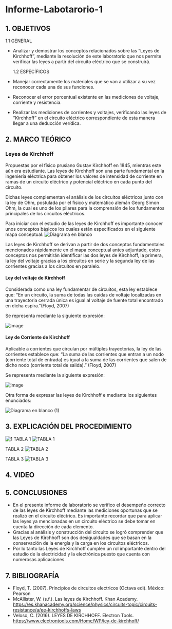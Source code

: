 # Informe-Labotarorio-1
## 1. OBJETIVOS

   1.1 GENERAL
* Analizar y demostrar los conceptos relacionados sobre las “Leyes de Kirchhoff”, mediante la resolución de este laboratorio que nos permite verificar las leyes a partir del circuito eléctrico  que se construirá.

   1.2 ESPECÍFICOS
   
* Manejar correctamente los materiales que se van a utilizar a su vez reconocer cada una de sus funciones.
* Reconocer el error porcentual existente en las mediciones de voltaje, corriente y resistencia.
* Realizar las mediciones de corrientes y voltajes, verificando las leyes de “Kirchhoff” en el circuito eléctrico correspondiente de esta manera llegar a una deducción verídica.

## 2. MARCO TEÓRICO

### Leyes de Kirchhoff

Propuestas por el físico prusiano Gustav Kirchhoff en 1845, mientras este aún era estudiante. Las leyes de Kirchhoff son una parte fundamental en la ingeniería eléctrica para obtener los valores de intensidad de corriente en ramas de un circuito eléctrico y potencial eléctrico en cada punto del circuito.

Dichas leyes complementan el análisis de los circuitos eléctricos junto con la ley de Ohm, postulada por el físico y matemático alemán Georg Simon Ohm, la cual es uno de los pilares para la comprensión de los fundamentos principales de los circuitos eléctricos.

Para iniciar con el estudio de las leyes de Kirchhoff es importante conocer unos conceptos básicos los cuales están especificados en el siguiente mapa conceptual:
![Diagrama en blanco](https://user-images.githubusercontent.com/93681159/141225662-1ced4af6-1e35-443a-b8c9-cc7edb19796c.jpeg)

Las leyes de Kirchhoff se derivan a partir de dos conceptos fundamentales mencionados rápidamente en el mapa conceptual antes adjuntado, estos conceptos nos permitirán identificar las dos leyes de Kirchhoff, la primera, la ley del voltaje gracias a los circuitos en serie y la segunda ley de las corrientes gracias a los circuitos en paralelo.

#### Ley del voltaje de Kirchhoff

Considerada como una ley fundamentar de circuitos, esta ley establece que: “En un circuito, la suma de todas las caídas de voltaje localizadas en una trayectoria cerrada única es igual al voltaje de fuente total encontrado en dicha espira.”(Floyd, 2007)

Se representa mediante la siguiente expresión:

![image](https://user-images.githubusercontent.com/93681159/141390324-d3493629-dab1-4d69-a712-97b5a6d00de9.png)

#### Ley de Corriente de Kirchhoff

Aplicable a corrientes que circulan por múltiples trayectorias, la ley de las corrientes establece que: “La suma de las corrientes que entran a un nodo (corriente total de entrada) es igual a la suma de las corrientes que salen de dicho nodo (corriente total de salida).” (Floyd, 2007)

Se representa mediante la siguiente expresión:

![image](https://user-images.githubusercontent.com/93681159/141390092-098c2281-97ce-4000-8192-664f1af9d57d.png)

Otra forma de expresar las leyes de Kirchhoff e mediante los siguientes enunciados:

![Diagrama en blanco (1)](https://user-images.githubusercontent.com/93681159/141390620-208e64d8-8456-44ba-b9da-36db566071b0.jpeg)

## 3. EXPLICACIÓN DEL PROCEDIMIENTO
![1](https://user-images.githubusercontent.com/93893919/141482671-d424e3a6-8520-48ff-89a1-2f456276d7f1.jpeg)
TABLA 1
![TABLA 1](https://user-images.githubusercontent.com/93893919/141482913-68a19701-926e-4e57-ada2-d9a959bfb6e6.png)

TABLA 2 
![TABLA 2](https://user-images.githubusercontent.com/93893919/141482929-411772c7-6c41-4343-beb3-45d3e3d748cc.png)

TABLA 3
![TABLA 3](https://user-images.githubusercontent.com/93893919/141482966-c6375d44-59e6-4a8c-8dde-f452e4255bf9.png)

## 4. VIDEO
## 5. CONCLUSIONES
* En el presente informe de laboratorio se verifico el desempeño correcto de las leyes de Kirchhoff mediante las mediciones oportunas que se realizó en el circuito eléctrico. Es importante recordar que para aplicar las leyes ya mencionadas en un circuito eléctrico se debe tomar en cuenta la dirección de cada elemento.
* Gracias al análisis y construcción del circuito se logró comprender que las Leyes de Kirchhoff son dos desigualdades que se basan en la conservación de la energía y la carga en los circuitos eléctricos.
* Por lo tanto las Leyes de Kirchhoff cumplen un rol importante dentro del estudio de la electricidad y la electrónica puesto que cuenta con numerosas aplicaciones.

## 7. BIBLIOGRAFÍA 
* Floyd, T. (2007). Principios de circuitos electricos (Octava edi). México: Pearson
* McAllister, W. (s.f.). Las leyes de Kirchhoff. Khan Academy. https://es.khanacademy.org/science/physics/circuits-topic/circuits-resistance/a/ee-kirchhoffs-laws
* Veloso, C. (2016). LEYES DE KIRCHHOFF. Electron Tools. https://www.electrontools.com/Home/WP/ley-de-kirchhoff/
